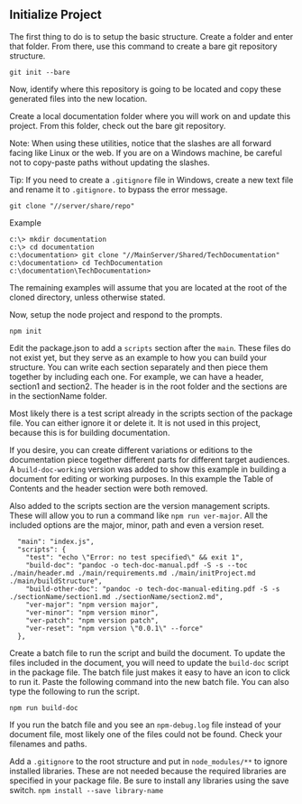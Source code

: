 ## Initialize Project

The first thing to do is to setup the basic structure. Create a folder and enter that folder. From there, use this command to create a bare git repository structure.

```
git init --bare
```

Now, identify where this repository is going to be located and copy these generated files into the new location.

Create a local documentation folder where you will work on and update this project. From this folder, check out the bare git repository.

Note: When using these utilities, notice that the slashes are all forward facing like Linux or the web. If you are on a Windows machine, be careful not to copy-paste paths without updating the slashes.

Tip: If you need to create a `.gitignore` file in Windows, create a new text file and rename it to `.gitignore.` to bypass the error message.

```
git clone "//server/share/repo"
```

Example

```
c:\> mkdir documentation
c:\> cd documentation
c:\documentation> git clone "//MainServer/Shared/TechDocumentation"
c:\documentation> cd TechDocumentation
c:\documentation\TechDocumentation>
```

The remaining examples will assume that you are located at the root of the cloned directory, unless otherwise stated.

Now, setup the node project and respond to the prompts.

```
npm init
```

Edit the package.json to add a `scripts` section after the `main`. These files do not exist yet, but they serve as an example to how you can build your structure. You can write each section separately and then piece them together by including each one. For example, we can have a header, section1 and section2. The header is in the root folder and the sections are in the sectionName folder.

Most likely there is a test script already in the scripts section of the package file. You can either ignore it or delete it. It is not used in this project, because this is for building documentation.

If you desire, you can create different variations or editions to the documentation piece together different parts for different target audiences. A `build-doc-working` version was added to show this example in building a document for editing or working purposes. In this example the Table of Contents and the header section were both removed.

Also added to the scripts section are the version management scripts. These will allow you to run a command like `npm run ver-major`. All the included options are the major, minor, path and even a version reset.

```
  "main": "index.js",
  "scripts": {
    "test": "echo \"Error: no test specified\" && exit 1",
    "build-doc": "pandoc -o tech-doc-manual.pdf -S -s --toc ./main/header.md ./main/requirements.md ./main/initProject.md ./main/buildStructure",
    "build-other-doc": "pandoc -o tech-doc-manual-editing.pdf -S -s ./sectionName/section1.md ./sectionName/section2.md",
    "ver-major": "npm version major",
    "ver-minor": "npm version minor",
    "ver-patch": "npm version patch",
    "ver-reset": "npm version \"0.0.1\" --force"
  },
```

Create a batch file to run the script and build the document. To update the files included in the document, you will need to update the `build-doc` script in the package file. The batch file just makes it easy to have an icon to click to run it. Paste the following command into the new batch file. You can also type the following to run the script.

```
npm run build-doc
```

If you run the batch file and you see an `npm-debug.log` file instead of your document file, most likely one of the files could not be found. Check your filenames and paths.

Add a `.gitignore` to the root structure and put in `node_modules/**` to ignore installed libraries. These are not needed because the required libraries are specified in your package file. Be sure to install any libraries using the save switch. `npm install --save library-name`
